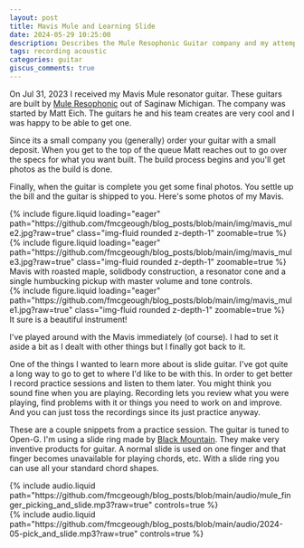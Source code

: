 ```yaml
---
layout: post
title: Mavis Mule and Learning Slide
date: 2024-05-29 10:25:00
description: Describes the Mule Resophonic Guitar company and my attempts to learn slide guitar
tags: recording acoustic
categories: guitar
giscus_comments: true
---
```


On Jul 31, 2023 I received my Mavis Mule resonator guitar. These guitars
are built by [Mule Resophonic](https://www.muleresophonic.com/) out of
Saginaw Michigan. The company was started by Matt Eich. The guitars he
and his team creates are very cool and I was happy to be able to get one.

Since its a small company you (generally) order your guitar with a small
deposit. When you get to the top of the queue Matt reaches out to go over
the specs for what you want built. The build process begins and you'll
get photos as the build is done.

Finally, when the guitar is complete you get some final photos. You settle
up the bill and the guitar is shipped to you. Here's some photos of my
Mavis.

<div class="row mt-3">
    <div class="col-sm mt-3 mt-md-0">
        {% include figure.liquid loading="eager" path="https://github.com/fmcgeough/blog_posts/blob/main/img/mavis_mule2.jpg?raw=true" class="img-fluid rounded z-depth-1"  zoomable=true %}
    </div>
    <div class="col-sm mt-3 mt-md-0">
        {% include figure.liquid loading="eager" path="https://github.com/fmcgeough/blog_posts/blob/main/img/mavis_mule3.jpg?raw=true" class="img-fluid rounded z-depth-1"  zoomable=true %}
    </div>
</div>
<div class="caption">
  Mavis with roasted maple, solidbody construction, a resonator cone and
  a single humbucking pickup with master volume and tone controls.
</div>

<div class="row mt-3">
    <div class="col-sm mt-3 mt-md-0">
        {% include figure.liquid loading="eager" path="https://github.com/fmcgeough/blog_posts/blob/main/img/mavis_mule1.jpg?raw=true" class="img-fluid rounded z-depth-1"  zoomable=true %}
    </div>
</div>
<div class="caption">
  It sure is a beautiful instrument!
</div>

I've played around with the Mavis immediately (of course). I had to set
it aside a bit as I dealt with other things but I finally got back to it.

One of the things I wanted to learn more about is slide guitar. I've got
quite a long way to go to get to where I'd like to be with this. In order
to get better I record practice sessions and listen to them later. You
might think you sound fine when you are playing. Recording lets you review
what you were playing, find problems with it or things you need to work
on and improve. And you can just toss the recordings since its just
practice anyway.

These are a couple snippets from a practice session. The guitar is tuned to Open-G. I'm using a
slide ring made by [Black Mountain](https://blackmountainpicks.com/). They
make very inventive products for guitar. A normal slide is used on one
finger and that finger becomes unavailable for playing chords, etc. With
a slide ring you can use all your standard chord shapes.

<div class="row mt-3">
    <div class="col-sm mt-3 mt-md-0">
        {% include audio.liquid path="https://github.com/fmcgeough/blog_posts/blob/main/audio/mule_finger_picking_and_slide.mp3?raw=true" controls=true %}
    </div>
    <div class="col-sm mt-3 mt-md-0">
        {% include audio.liquid path="https://github.com/fmcgeough/blog_posts/blob/main/audio/2024-05-pick_and_slide.mp3?raw=true" controls=true %}
    </div>
</div>
